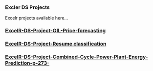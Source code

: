 ### Excler  DS Projects

Excelr projects available here...

### [ExcelR-DS-Project-OIL-Price-forecasting](https://github.com/VIVEKKADAN/ExcelR-DS-Project-OIL-Price-forecasting.git)
### [ExcelR-DS-Project-Resume classification](https://github.com/VIVEKKADAN/ResumeClassification.git)
### [ExcelR-DS-Project-Combined-Cycle-Power-Plant-Energy-Prediction-p-273-](https://github.com/VIVEKKADAN/ExcelR-DS-Project-Combined-Cycle-Power-Plant-Energy-Prediction-p-273-.git)
